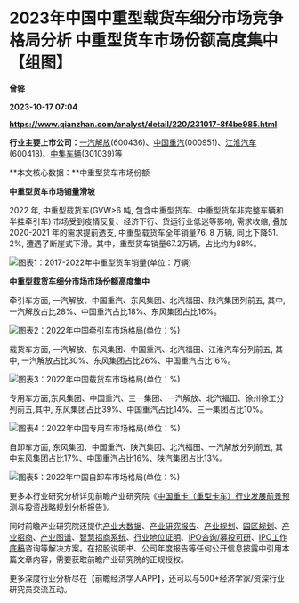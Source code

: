 # 2023年中国中重型载货车细分市场竞争格局分析 中重型货车市场份额高度集中【组图】
**曾铧**

**2023-10-17 07:04**

**https://www.qianzhan.com/analyst/detail/220/231017-8f4be985.html**

**行业主要上市公司：**[一汽解放](https://stock.qianzhan.com/hs/zhengquan_000800.SZ.html)(600436)、[中国重汽](https://stock.qianzhan.com/hs/zhengquan_000951.SZ.html)(000951)、[江淮汽车](https://stock.qianzhan.com/hs/zhengquan_600418.SH.html)(600418)、[中集车辆](https://stock.qianzhan.com/hs/zhengquan_301039.SZ.html)(301039)等

**本文核心数据：**中重型货车市场份额

**中重型货车市场销量滑坡**

2022 年, 中重型载货车(GVW>6 吨, 包含中重型货车、中重型货车非完整车辆和半挂牵引车) 市场受到疫情反复、经济下行、货运行业低迷等影响, 需求收缩, 叠加2020-2021 年的需求提前透支, 中重型载货车全年销量76. 8 万辆, 同比下降51. 2%, 遭遇了断崖式下滑。其中，重型货车销量67.2万辆，占比约为88%。

![图表1：2017-2022年中重型货车销量(单位：万辆)](https://img3.qianzhan.com/news/202310/17/20231017-42382c6630848b56.png)

**中重型载货车细分市场市场份额高度集中**

牵引车方面, 一汽解放、中国重汽、东风集团、北汽福田、陕汽集团列前五, 其中, 一汽解放占比28%、中国重汽占比18%、东风集团占比16%。

![图表2：2022年中国牵引车市场格局(单位：%)](https://img3.qianzhan.com/news/202310/17/20231017-fbf63c615d950e90.png)

载货车方面, 一汽解放、东风集团、中国重汽、北汽福田、江淮汽车分列前五, 其中, 一汽解放占比30%、东风集团占比26%、中国重汽占比16%。

![图表3：2022年中国载货车市场格局(单位：%)](https://img3.qianzhan.com/news/202310/17/20231017-48c7f04db26b08f9.png)

专用车方面,东风集团、中国重汽、三一集团、一汽解放、北汽福田、徐州徐工分列前五,其中, 东风集团占比39%、中国重汽占比14%、三一集团占比10%。

![图表4：2022年中国专用车市场格局(单位：%)](https://img3.qianzhan.com/news/202310/17/20231017-febb2cf3f110db31.png)

自卸车方面, 东风集团、中国重汽、陕汽集团、北汽福田、一汽解放分列前五, 其中东风集团占比17%、中国重汽占比16%、陕汽集团占比13%。

![图表5：2022年中国自卸车市场格局(单位：%)](https://img3.qianzhan.com/news/202310/17/20231017-88a519b75a5801b0.png)

更多本行业研究分析详见前瞻产业研究院《[中国重卡（重型卡车）行业发展前景预测与投资战略规划分析报告](https://bg.qianzhan.com/report/detail/a6d96de423fc48df.html)》。

同时前瞻产业研究院还提供[产业大数据](https://d.qianzhan.com/)、[产业研究报告](https://bg.qianzhan.com/report/hotlist/)、[产业规划](https://f.qianzhan.com/chanyeguihua2/)、[园区规划](https://f.qianzhan.com/yuanqu/)、[产业招商](https://f.qianzhan.com/chanyezhaoshang/)、[产业图谱](https://bg.qianzhan.com/report/lianglian/)、[智慧招商系统](https://z.qianzhan.com/)、[行业地位证明](https://bg.qianzhan.com/report/qyppcs)、[IPO咨询/募投可研](https://ipo.qianzhan.com/mutou/)、[IPO工作底稿](https://ipo.qianzhan.com/digao/)咨询等解决方案。在招股说明书、公司年度报告等任何公开信息披露中引用本篇文章内容，需要获取前瞻产业研究院的正规授权。

更多深度行业分析尽在【前瞻经济学人APP】，还可以与500+经济学家/资深行业研究员交流互动。